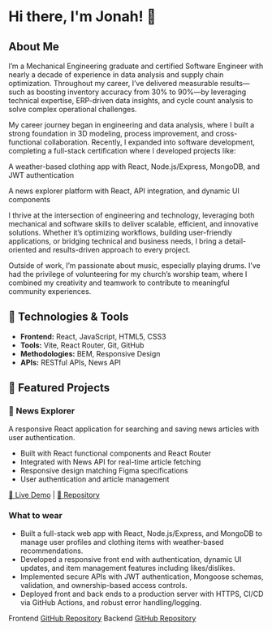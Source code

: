 # Hi there, I'm Jonah! 👋

## About Me
I’m a Mechanical Engineering graduate and certified Software Engineer with nearly a decade of experience in data analysis and supply chain optimization. Throughout my career, I’ve delivered measurable results—such as boosting inventory accuracy from 30% to 90%—by leveraging technical expertise, ERP-driven data insights, and cycle count analysis to solve complex operational challenges.

My career journey began in engineering and data analysis, where I built a strong foundation in 3D modeling, process improvement, and cross-functional collaboration. Recently, I expanded into software development, completing a full-stack certification where I developed projects like:

A weather-based clothing app with React, Node.js/Express, MongoDB, and JWT authentication

A news explorer platform with React, API integration, and dynamic UI components

I thrive at the intersection of engineering and technology, leveraging both mechanical and software skills to deliver scalable, efficient, and innovative solutions. Whether it’s optimizing workflows, building user-friendly applications, or bridging technical and business needs, I bring a detail-oriented and results-driven approach to every project.

Outside of work, I’m passionate about music, especially playing drums. I’ve had the privilege of volunteering for my church’s worship team, where I combined my creativity and teamwork to contribute to meaningful community experiences.

## 🔧 Technologies & Tools
- **Frontend:** React, JavaScript, HTML5, CSS3
- **Tools:** Vite, React Router, Git, GitHub
- **Methodologies:** BEM, Responsive Design
- **APIs:** RESTful APIs, News API

## 🚀 Featured Projects

### 📰 News Explorer
A responsive React application for searching and saving news articles with user authentication.
- Built with React functional components and React Router
- Integrated with News API for real-time article fetching
- Responsive design matching Figma specifications
- User authentication and article management

[🔗 Live Demo](https://jonahsanpedro.github.io/news_explorer/#/) | [📁 Repository](https://github.com/jonahsanpedro/news_explorer)

### What to wear
- Built a full-stack web app with React, Node.js/Express, and MongoDB to manage user profiles and clothing items with weather-based recommendations.
- Developed a responsive front end with authentication, dynamic UI updates, and item management features including likes/dislikes.
- Implemented secure APIs with JWT authentication, Mongoose schemas, validation, and ownership-based access controls.
- Deployed front and back ends to a production server with HTTPS, CI/CD via GitHub Actions, and robust error handling/logging.

Frontend
[GitHub Repository](https://github.com/jonahsanpedro/se_project_react)
Backend
[GitHub Repository](https://github.com/jonahsanpedro/se_project_express)

